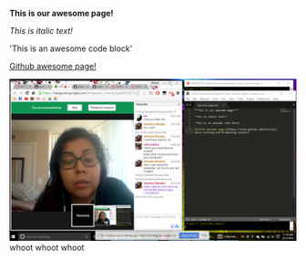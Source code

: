 **This is our awesome page!**

*This is italic text!*

'This is an awesome code block'

[Github awesome page!](https://help.github.com/articles/basic-writing-and-formatting-syntax/)

![Team Challenge!](teamchallenge.jpg)
whoot whoot whoot